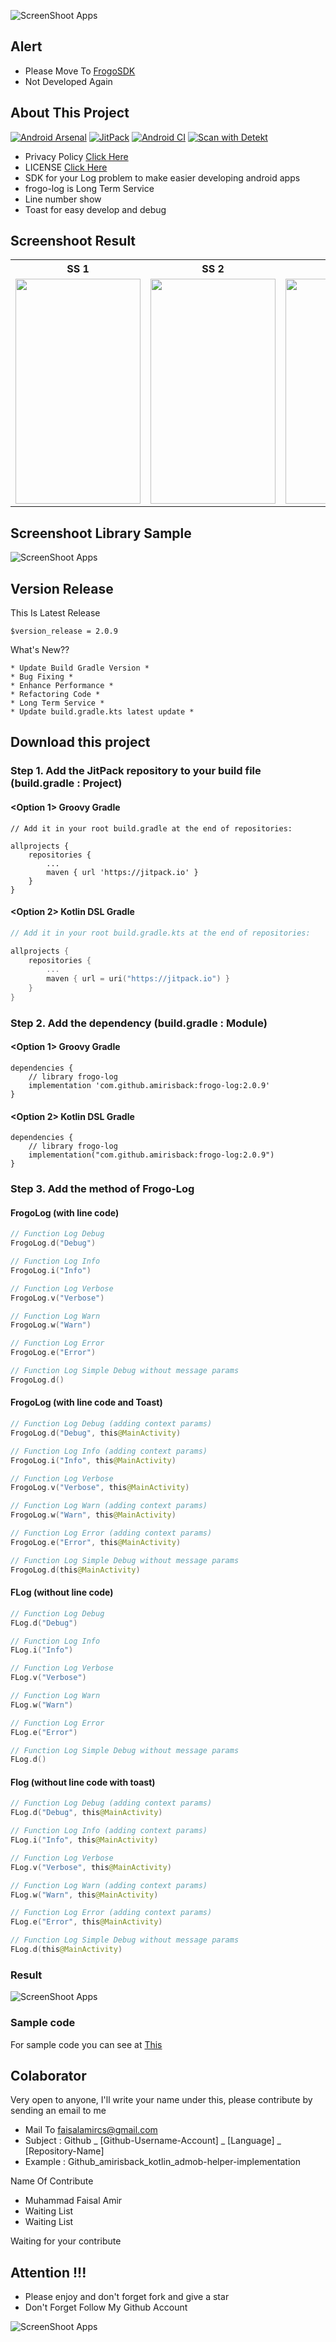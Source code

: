 ![ScreenShoot Apps](https://raw.githubusercontent.com/amirisback/amirisback/master/docs/image/deprecated.png?raw=true)
## Alert
- Please Move To [FrogoSDK](github.com/frogobox/frogo-sdk)
- Not Developed Again

## About This Project
[![Android Arsenal](https://img.shields.io/badge/Android%20Arsenal-frogo--log-brightgreen.svg?style=flat-square)](https://android-arsenal.com/details/1/8314)
[![JitPack](https://jitpack.io/v/amirisback/frogo-log.svg?style=flat-square)](https://jitpack.io/#amirisback/frogo-log)
[![Android CI](https://github.com/amirisback/frogo-log/actions/workflows/android-ci.yml/badge.svg)](https://github.com/amirisback/frogo-log/actions/workflows/android-ci.yml)
[![Scan with Detekt](https://github.com/amirisback/frogo-log/actions/workflows/detekt-analysis.yml/badge.svg?style=flat-square)](https://github.com/amirisback/frogo-log/actions/workflows/detekt-analysis.yml)
- Privacy Policy [Click Here](https://github.com/amirisback/frogo-log/blob/master/PRIVACY-POLICY.md)
- LICENSE [Click Here](https://github.com/amirisback/frogo-log/blob/master/LICENSE)
- SDK for your Log problem to make easier developing android apps
- frogo-log is Long Term Service
- Line number show
- Toast for easy develop and debug

## Screenshoot Result
<table>
    <tr>
        <th>SS 1</th>
        <th>SS 2</th>
        <th>SS 3</th>
        <th>SS 4</th>
    </tr>
    <tr>
        <td><img width="200px" height="360px" src="docs/image/ss-1.png"></td>
        <td><img width="200px" height="360px" src="docs/image/ss-2.png"></td>
        <td><img width="200px" height="360px" src="docs/image/ss-3.png"></td>
        <td><img width="200px" height="360px" src="docs/image/ss-4.png"></td>
    </tr>
<table>

## Screenshoot Library Sample
![ScreenShoot Apps](docs/image/ss_result_1.png?raw=true)

## Version Release
This Is Latest Release

    $version_release = 2.0.9

What's New??

    * Update Build Gradle Version *
    * Bug Fixing *
    * Enhance Performance *
    * Refactoring Code *
    * Long Term Service *
    * Update build.gradle.kts latest update *

## Download this project

### Step 1. Add the JitPack repository to your build file (build.gradle : Project)

#### <Option 1> Groovy Gradle

    // Add it in your root build.gradle at the end of repositories:

    allprojects {
        repositories {
            ...
            maven { url 'https://jitpack.io' }
        }
    }

#### <Option 2> Kotlin DSL Gradle

```kotlin
// Add it in your root build.gradle.kts at the end of repositories:

allprojects {
    repositories {
        ...
        maven { url = uri("https://jitpack.io") }
    }
}
```

### Step 2. Add the dependency (build.gradle : Module)

#### <Option 1> Groovy Gradle

    dependencies {
        // library frogo-log
        implementation 'com.github.amirisback:frogo-log:2.0.9'
    }

#### <Option 2> Kotlin DSL Gradle

    dependencies {
        // library frogo-log
        implementation("com.github.amirisback:frogo-log:2.0.9")
    }

### Step 3. Add the method of Frogo-Log

#### FrogoLog (with line code)
```kotlin
// Function Log Debug
FrogoLog.d("Debug")

// Function Log Info
FrogoLog.i("Info")

// Function Log Verbose
FrogoLog.v("Verbose")

// Function Log Warn
FrogoLog.w("Warn")

// Function Log Error
FrogoLog.e("Error")

// Function Log Simple Debug without message params
FrogoLog.d()

```
#### FrogoLog (with line code and Toast)
```kotlin
// Function Log Debug (adding context params)
FrogoLog.d("Debug", this@MainActivity)

// Function Log Info (adding context params)
FrogoLog.i("Info", this@MainActivity)

// Function Log Verbose
FrogoLog.v("Verbose", this@MainActivity)

// Function Log Warn (adding context params)
FrogoLog.w("Warn", this@MainActivity)

// Function Log Error (adding context params)
FrogoLog.e("Error", this@MainActivity)

// Function Log Simple Debug without message params
FrogoLog.d(this@MainActivity)
```

#### FLog (without line code)

```kotlin
// Function Log Debug
FLog.d("Debug")

// Function Log Info
FLog.i("Info")

// Function Log Verbose
FLog.v("Verbose")

// Function Log Warn
FLog.w("Warn")

// Function Log Error
FLog.e("Error")

// Function Log Simple Debug without message params
FLog.d()
```

#### Flog (without line code with toast)
```kotlin
// Function Log Debug (adding context params)
FLog.d("Debug", this@MainActivity)

// Function Log Info (adding context params)
FLog.i("Info", this@MainActivity)

// Function Log Verbose
FLog.v("Verbose", this@MainActivity)

// Function Log Warn (adding context params)
FLog.w("Warn", this@MainActivity)

// Function Log Error (adding context params)
FLog.e("Error", this@MainActivity)

// Function Log Simple Debug without message params
FLog.d(this@MainActivity)
```

### Result
![ScreenShoot Apps](docs/image/ss_result_2.png?raw=true)

### Sample code
For sample code you can see at [This](https://github.com/amirisback/frogo-log/blob/master/app/src/main/java/com/frogobox/logcat/MainActivity.kt)

## Colaborator
Very open to anyone, I'll write your name under this, please contribute by sending an email to me

- Mail To faisalamircs@gmail.com
- Subject : Github _ [Github-Username-Account] _ [Language] _ [Repository-Name]
- Example : Github_amirisback_kotlin_admob-helper-implementation

Name Of Contribute
- Muhammad Faisal Amir
- Waiting List
- Waiting List

Waiting for your contribute

## Attention !!!
- Please enjoy and don't forget fork and give a star
- Don't Forget Follow My Github Account

![ScreenShoot Apps](docs/image/mad_score.png?raw=true)
